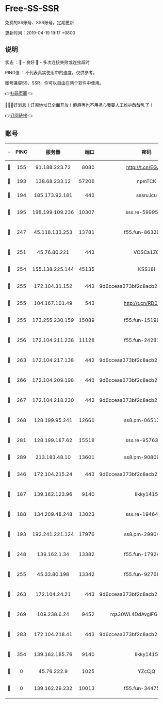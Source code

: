 # Free-SS-SSR

免费的SS账号、SSR账号，定期更新

更新时间：2019-04-19 19:17 +0800

## 说明

状态     ：🙂 - 良好 🙁 - 多次连接失败或连接超时

PING值   ：不代表真实使用中的速度，仅供参考。

账号兼容SS、SSR，你可以自由在两个软件中使用。

👉[扫码页面](https://liesauer.github.io/Free-SS-SSR/)👈

🎉🎉🎉好消息！订阅地址已全面开放！麻麻再也不用担心我要人工维护酸酸乳了！

👉[订阅链接](https://www.liesauer.net/yogurt/subscribe?ACCESS_TOKEN=DAYxR3mMaZAsaqUb)👈

## 账号

|-|PING|服务器|端口|密码|加密方式|区域|
|:----:|:----:|:-----:|-----:|:----:|:----:|:----:|
|🙂|155|91.188.223.72|8080|http://t.cn/EGJIyrl|rc4-md5|RU|
|🙂|193|138.68.233.12|57206|npmTCK|rc4-md5|US|
|🙂|194|185.173.92.181|443|sssru.icu|rc4-md5|RU|
|🙂|195|198.199.109.236|10307|ssx.re-59995602|aes-256-cfb|US|
|🙂|247|45.118.133.253|13781|f55.fun-86329122|aes-256-cfb|SG|
|🙂|251|45.76.80.221|443|VOSCa1ZG|aes-256-cfb|DE|
|🙂|254|155.138.225.144|45135|KSS18l|rc4-md5|US|
|🙂|255|172.104.31.152|443|9d6cceaa373bf2c8acb22e60b6a58be6|aes-256-cfb|US|
|🙂|255|104.167.101.49|543|http://t.cn/RD0D7sx|rc4-md5|CA|
|🙂|255|173.255.230.159|15089|f55.fun-15199879|aes-256-cfb|US|
|🙂|256|172.104.211.238|11128|f55.fun-24281915|aes-256-cfb|US|
|🙂|263|172.104.217.138|443|9d6cceaa373bf2c8acb22e60b6a58be6|aes-256-cfb|US|
|🙂|266|172.104.209.198|443|9d6cceaa373bf2c8acb22e60b6a58be6|aes-256-cfb|US|
|🙂|267|172.104.218.230|443|9d6cceaa373bf2c8acb22e60b6a58be6|aes-256-cfb|US|
|🙂|268|128.199.95.241|12660|ss8.pm-06513340|aes-256-cfb|SG|
|🙂|281|128.199.187.62|15518|ssx.re-95763300|aes-256-cfb|SG|
|🙂|289|213.183.48.10|13601|ss8.pm-90809119|rc4-md5|RU|
|🙂|346|172.104.215.24|443|9d6cceaa373bf2c8acb22e60b6a58be6|aes-256-cfb|US|
|🙂|187|139.162.123.96|9140|likky1415|aes-256-cfb|JP|
|🙂|188|134.209.48.248|13023|ssx.re-19464728|aes-256-cfb|US|
|🙂|193|192.241.221.124|17976|ss8.pm-29904463|aes-256-cfb|US|
|🙂|248|139.162.1.34|13382|f55.fun-17924853|aes-256-cfb|SG|
|🙂|255|45.33.80.198|13342|f55.fun-92768260|aes-256-cfb|US|
|🙂|263|172.104.24.21|443|9d6cceaa373bf2c8acb22e60b6a58be6|aes-256-cfb|US|
|🙂|269|109.238.6.24|9452|rqa30WL4DdAvgIFG6Fs3znzTa|aes-256-cfb|FR|
|🙂|283|172.104.218.41|443|9d6cceaa373bf2c8acb22e60b6a58be6|aes-256-cfb|US|
|🙁|354|139.162.185.76|9140|likky1415|aes-256-cfb|DE|
|🙁|0|45.76.222.9|1025|YZcCjQ|rc4-md5|JP|
|🙁|0|139.162.29.232|10013|f55.fun-34475192|aes-256-cfb|SG|
